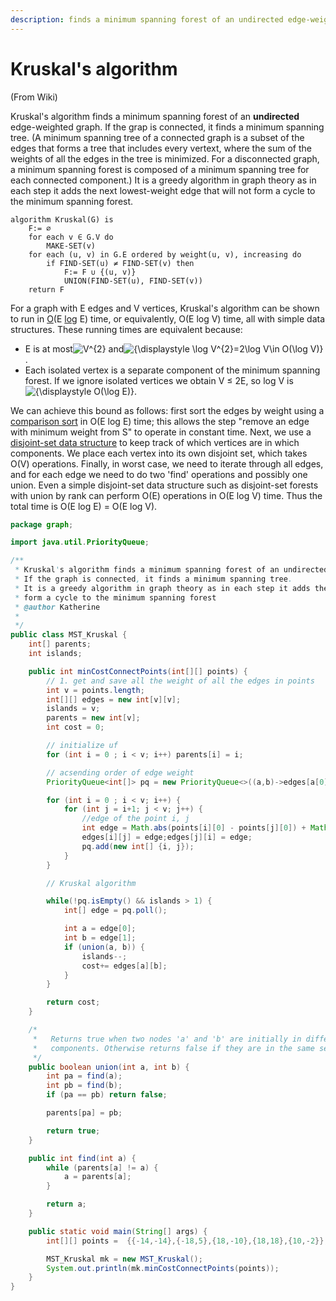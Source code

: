 ```yaml
---
description: finds a minimum spanning forest of an undirected edge-weighted graph
---
```


# Kruskal's algorithm

\(From Wiki\)

Kruskal's algorithm finds a minimum spanning forest of an **undirected** edge-weighted graph. If the grap is connected, it finds a minimum spanning tree. \(A minimum spanning tree of a connected graph is a subset of the edges that forms a tree that includes every vertext, where the sum of the weights of all the edges in the tree is minimized. For a disconnected graph, a minimum spanning forest is composed of a minimum spanning tree for each connected component.\) It is a greedy algorithm in graph theory as in each step it adds the next lowest-weight edge that will not form a cycle to the minimum spanning forest. 



```text
algorithm Kruskal(G) is
    F:= ∅
    for each v ∈ G.V do
        MAKE-SET(v)
    for each (u, v) in G.E ordered by weight(u, v), increasing do
        if FIND-SET(u) ≠ FIND-SET(v) then
            F:= F ∪ {(u, v)}
            UNION(FIND-SET(u), FIND-SET(v))
    return F
```

For a graph with E edges and V vertices, Kruskal's algorithm can be shown to run in [O](https://en.wikipedia.org/wiki/Big-O_notation)\(E [log](https://en.wikipedia.org/wiki/Binary_logarithm) E\) time, or equivalently, O\(E log V\) time, all with simple data structures. These running times are equivalent because:

* E is at most![V^{2}](https://wikimedia.org/api/rest_v1/media/math/render/svg/dc8bf8999387969208f85073f17c00954a131160) and![{\displaystyle \log V^{2}=2\log V\in O\(\log V\)}](https://wikimedia.org/api/rest_v1/media/math/render/svg/a654a11335f727f6506afda8b9bcc26ddf3bf16d).
* Each isolated vertex is a separate component of the minimum spanning forest. If we ignore isolated vertices we obtain V ≤ 2E, so log V is![{\displaystyle O\(\log E\)}](https://wikimedia.org/api/rest_v1/media/math/render/svg/debcb763866bfd9ef59bcd947fb637f07a006f34).

We can achieve this bound as follows: first sort the edges by weight using a [comparison sort](https://en.wikipedia.org/wiki/Comparison_sort) in O\(E log E\) time; this allows the step "remove an edge with minimum weight from S" to operate in constant time. Next, we use a [disjoint-set data structure](https://en.wikipedia.org/wiki/Disjoint-set_data_structure) to keep track of which vertices are in which components. We place each vertex into its own disjoint set, which takes O\(V\) operations. Finally, in worst case, we need to iterate through all edges, and for each edge we need to do two 'find' operations and possibly one union. Even a simple disjoint-set data structure such as disjoint-set forests with union by rank can perform O\(E\) operations in O\(E log V\) time. Thus the total time is O\(E log E\) = O\(E log V\).



```java
package graph;

import java.util.PriorityQueue;

/**
 * Kruskal's algorithm finds a minimum spanning forest of an undirected edge-weighted graph.
 * If the graph is connected, it finds a minimum spanning tree.
 * It is a greedy algorithm in graph theory as in each step it adds the next lowest-weight edge that will not 
 * form a cycle to the minimum spanning forest
 * @author Katherine
 *
 */
public class MST_Kruskal {
    int[] parents;
    int islands;

    public int minCostConnectPoints(int[][] points) {
        // 1. get and save all the weight of all the edges in points
        int v = points.length;
        int[][] edges = new int[v][v];
        islands = v;
        parents = new int[v];
        int cost = 0;

        // initialize uf
        for (int i = 0 ; i < v; i++) parents[i] = i;

        // acsending order of edge weight
        PriorityQueue<int[]> pq = new PriorityQueue<>((a,b)->edges[a[0]][a[1]] - edges[b[0]][b[1]]);

        for (int i = 0 ; i < v; i++) {
            for (int j = i+1; j < v; j++) {
                //edge of the point i, j
                int edge = Math.abs(points[i][0] - points[j][0]) + Math.abs(points[i][1] - points[j][1]);
                edges[i][j] = edge;edges[j][i] = edge;
                pq.add(new int[] {i, j});
            }
        }

        // Kruskal algorithm

        while(!pq.isEmpty() && islands > 1) {
            int[] edge = pq.poll();

            int a = edge[0];
            int b = edge[1];
            if (union(a, b)) {
                islands--;
                cost+= edges[a][b];
            }
        }

        return cost;
    }

    /*
     *   Returns true when two nodes 'a' and 'b' are initially in different
     *   components. Otherwise returns false if they are in the same set.
     */
    public boolean union(int a, int b) {
        int pa = find(a);
        int pb = find(b);
        if (pa == pb) return false;

        parents[pa] = pb;

        return true;
    }

    public int find(int a) {
        while (parents[a] != a) {
            a = parents[a];
        }

        return a;
    }

    public static void main(String[] args) {
        int[][] points =  {{-14,-14},{-18,5},{18,-10},{18,18},{10,-2}};

        MST_Kruskal mk = new MST_Kruskal();
        System.out.println(mk.minCostConnectPoints(points));
    }
}
```

